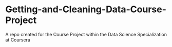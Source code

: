 # Getting-and-Cleaning-Data-Course-Project
A repo created for the Course Project within the Data Science Specialization at Coursera
